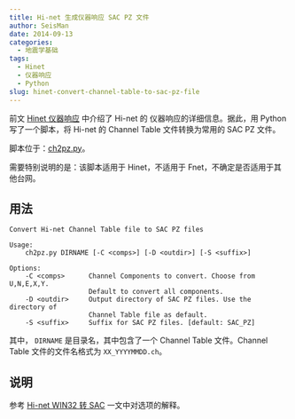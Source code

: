 ```yaml
---
title: Hi-net 生成仪器响应 SAC PZ 文件
author: SeisMan
date: 2014-09-13
categories:
  - 地震学基础
tags:
  - Hinet
  - 仪器响应
  - Python
slug: hinet-convert-channel-table-to-sac-pz-file
---
```


前文 [Hinet 仪器响应](/hinet-instrumental-response.html) 中介绍了 Hi-net 的
仪器响应的详细信息。据此，用 Python 写了一个脚本，将 Hi-net 的 Channel Table
文件转换为常用的 SAC PZ 文件。

脚本位于：[ch2pz.py](https://github.com/seisman/HinetScripts/blob/master/ch2pz.py)。

<!--more-->

需要特别说明的是：该脚本适用于 Hinet，不适用于 Fnet，不确定是否适用于其他台网。

## 用法

    Convert Hi-net Channel Table file to SAC PZ files

    Usage:
        ch2pz.py DIRNAME [-C <comps>] [-D <outdir>] [-S <suffix>]

    Options:
        -C <comps>      Channel Components to convert. Choose from U,N,E,X,Y.
                        Default to convert all components.
        -D <outdir>     Output directory of SAC PZ files. Use the directory of
                        Channel Table file as default.
        -S <suffix>     Suffix for SAC PZ files. [default: SAC_PZ]

其中， `DIRNAME` 是目录名，其中包含了一个 Channel Table 文件。Channel Table 文件的文件名格式为 `XX_YYYYMMDD.ch`。

## 说明

参考 [Hi-net WIN32 转 SAC](/hinet-convert-win32-files-to-sac.html) 一文中对选项的解释。
